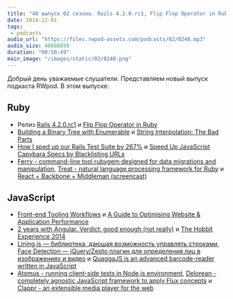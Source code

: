 ```yaml
---
title: "40 выпуск 02 сезона. Rails 4.2.0.rc1, Flip Flop Operator in Ruby, Ferry, Front-end Tooling Workflows, 2 years with Angular и прочее"
date: 2014-12-01
tags:
 - podcasts
audio_url: "https://files.rwpod-assets.com/podcasts/02/0240.mp3"
audio_size: 48888850
duration: "00:50:49"
main_image: "/images/static/02/0240.png"
---
```


Добрый день уважаемые слушатели. Представляем новый выпуск подкаста RWpod. В этом выпуске:

## Ruby

 - Релиз [Rails 4.2.0.rc1](http://weblog.rubyonrails.org/2014/11/28/Rails-4-2-0-rc1-has-been-released/) и [Flip Flop Operator in Ruby](http://nithinbekal.com/posts/ruby-flip-flop/)
 - [Building a Binary Tree with Enumerable](https://www.mikeperham.com/2014/11/26/building-a-binary-tree-with-enumerable/) и [String Interpolation: The Bad Parts](http://collectiveidea.com/blog/archives/2014/11/25/string-interpolation-the-bad-parts/)
 - [How I sped up our Rails Test Suite by 267%](http://blog.codeship.com/faster-rails-tests/) и [Speed Up JavaScript Capybara Specs by Blacklisting URLs](http://robots.thoughtbot.com/speed-up-javascript-capybara-specs-by-blacklisting-urls)
 - [Ferry - command-line tool rubygem designed for data migrations and manipulation](http://cmu-is-projects.github.io/ferry/), [Treat - natural language processing framework for Ruby](https://github.com/louismullie/treat) и [React + Backbone + Middleman (screencast)](https://www.youtube.com/watch?v=iul1fWHVU6A)

## JavaScript

 - [Front-end Tooling Workflows](https://speakerdeck.com/addyosmani/front-end-tooling-workflows) и [A Guide to Optimising Website & Application Performance](https://cdnify.com/discover/web-performance-guide)
 - [2 years with Angular. Verdict: good enough (not really)](http://www.fse.guru/2-years-with-angular) и [The Hobbit Experience 2014](http://www.html5rocks.com/en/tutorials/casestudies/hobbit2014/)
 - [Lining.js — библиотека, дающая возможность управлять строками](http://zencode.in/lining.js/), [Face Detection — jQuery/Zepto плагин для определения лиц в изображениях и видео](http://facedetection.jaysalvat.com/) и [QuaggaJS is an advanced barcode-reader written in JavaScript](http://serratus.github.io/quaggaJS/)
 - [Atomus - running client-side tests in Node.js environment](https://github.com/krasimir/atomus), [Delorean - completely agnostic JavaScript framework to apply Flux concepts](http://deloreanjs.com/) и [Clappr - an extensible media player for the web](https://github.com/globocom/clappr)


